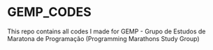 # GEMP_CODES
This repo contains all codes I made for GEMP - Grupo de Estudos de Maratona de Programação (Programming Marathons Study Group)
